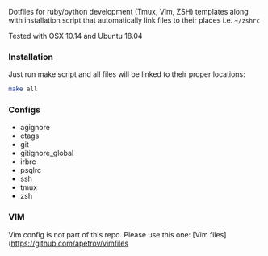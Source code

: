 Dotfiles for ruby/python development (Tmux, Vim, ZSH) templates along with installation script that automatically link files to their places i.e. `~/zshrc`

Tested with OSX 10.14 and Ubuntu 18.04

### Installation

Just run make script and all files will be linked to their proper locations:
```sh
make all
```

### Configs
* agignore
* ctags
* git
* gitignore_global
* irbrc
* psqlrc
* ssh
* tmux
* zsh

### VIM
Vim config is not part of this repo. Please use this one: [Vim files](https://github.com/apetrov/vimfiles
